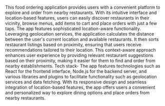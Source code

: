  This food ordering application provides users with a convenient
platform to explore and order from nearby restaurants. With its
intuitive interface and location-based features, users can easily
discover restaurants in their vicinity, browse menus, add items to cart
and place orders with just a few taps.
The app features sophisticated location-aware functionality.
Leveraging geolocation services, the application calculates the
distance between the user's current location and available
restaurants. It then sorts restaurant listings based on proximity,
ensuring that users receive recommendations tailored to their
location. This context-aware approach enhances user experience by
providing relevant restaurant suggestions based on their proximity,
making it easier for them to find and order from nearby
establishments.
Tech stack-
The app features technologies such as React for the frontend
interface, Node.js for the backend server, and various libraries and
plugins to facilitate functionality such as geolocation services and
data fetching. With its responsive design and seamless integration of
location-based features, the app offers users a convenient and
personalized way to explore dining options and place orders from
nearby restaurants.
